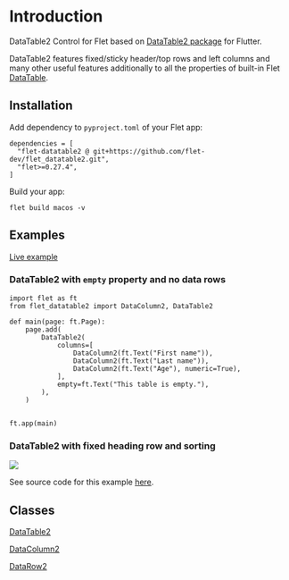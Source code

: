 # Introduction

DataTable2 Control for Flet based on [DataTable2 package](https://pub.dev/packages/data_table_2) for Flutter. 

DataTable2 features fixed/sticky header/top rows and left columns and many other useful features additionally to all the properties of built-in Flet [DataTable](https://flet.dev/docs/controls/datatable).

## Installation

Add dependency to `pyproject.toml` of your Flet app:

```
dependencies = [
  "flet-datatable2 @ git+https://github.com/flet-dev/flet_datatable2.git",
  "flet>=0.27.4",
]
```

Build your app:
```
flet build macos -v
```

## Examples

[Live example](https://flet-controls-gallery.fly.dev/layout/datatable2)

### DataTable2 with `empty` property and no data rows

```
import flet as ft
from flet_datatable2 import DataColumn2, DataTable2

def main(page: ft.Page):
    page.add(
        DataTable2(
            columns=[
                DataColumn2(ft.Text("First name")),
                DataColumn2(ft.Text("Last name")),
                DataColumn2(ft.Text("Age"), numeric=True),
            ],
            empty=ft.Text("This table is empty."),
        ),
    )


ft.app(main)
```

### DataTable2 with fixed heading row and sorting

<img src="assets/datatable2-example.gif">

See source code for this example [here](https://github.com/flet-dev/flet_datatable2/tree/main/examples/flet_datatable2_example/src).

## Classes

[DataTable2](datatable2.md)

[DataColumn2](datacolumn2.md)

[DataRow2](datarow2.md)


